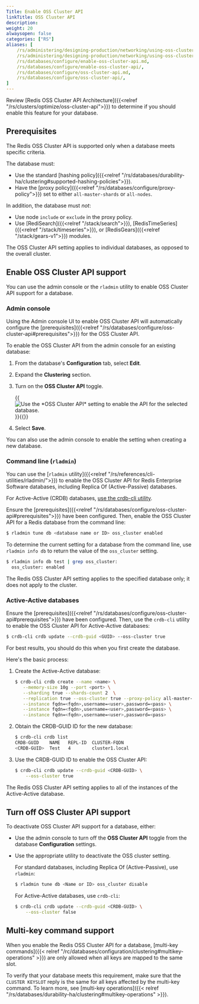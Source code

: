 ```yaml
---
Title: Enable OSS Cluster API
linkTitle: OSS Cluster API
description:
weight: 20
alwaysopen: false
categories: ["RS"]
aliases: [
    /rs/administering/designing-production/networking/using-oss-cluster-api.md,
    /rs/administering/designing-production/networking/using-oss-cluster-api/,
    /rs/databases/configure/enable-oss-cluster-api.md,
    /rs/databases/configure/enable-oss-cluster-api/,
    /rs/databases/configure/oss-cluster-api.md,
    /rs/databases/configure/oss-cluster-api/,
]
---
```


Review [Redis OSS Cluster API Architecture]({{<relref "/rs/clusters/optimize/oss-cluster-api">}}) to determine if you should enable this feature for your database.

## Prerequisites

The Redis OSS Cluster API is supported only when a database meets specific criteria.  

The database must:

- Use the standard [hashing policy]({{<relref "/rs/databases/durability-ha/clustering#supported-hashing-policies">}}).
- Have the [proxy policy]({{<relref "/rs/databases/configure/proxy-policy">}}) set to either `all-master-shards` or `all-nodes`.

In addition, the database must _not_:

- Use node `include` or `exclude` in the proxy policy.
- Use [RediSearch]({{<relref "/stack/search">}}), [RedisTimeSeries]({{<relref "/stack/timeseries">}}), or [RedisGears]({{<relref "/stack/gears-v1">}}) modules.

The OSS Cluster API setting applies to individual databases, as opposed to the overall cluster.

## Enable OSS Cluster API support

You can use the admin console or the `rladmin` utility to enable OSS Cluster API support for a database.

### Admin console

Using the Admin console UI to enable OSS Cluster API will automatically configure the [prerequisites]({{<relref "/rs/databases/configure/oss-cluster-api#prerequisites">}}) for the OSS Cluster API.

To enable the OSS Cluster API from the admin console for an existing database:

1. From the database's **Configuration** tab, select **Edit**.

1. Expand the **Clustering** section.

1. Turn on the **OSS Cluster API** toggle.

    {{<image filename="images/rs/screenshots/databases/config-clustering-oss-cluster-api.png" alt="Use the *OSS Cluster API* setting to enable the API for the selected database.">}}{{</image>}}

1. Select **Save**.

You can also use the admin console to enable the setting when creating a new database.

### Command line (`rladmin`)

You can use the [`rladmin` utility]({{<relref "/rs/references/cli-utilities/rladmin/">}}) to enable the OSS Cluster API for Redis Enterprise Software databases, including Replica Of (Active-Passive) databases.

For Active-Active (CRDB) databases, [use the crdb-cli utility](#active-active-databases).

Ensure the [prerequisites]({{<relref "/rs/databases/configure/oss-cluster-api#prerequisites">}}) have been configured.  Then, enable the OSS Cluster API for a Redis database from the command line:

```sh
$ rladmin tune db <database name or ID> oss_cluster enabled
```

To determine the current setting for a database from the command line, use `rladmin info db` to return the value of the `oss_cluster` setting.

```sh
$ rladmin info db test | grep oss_cluster:
  oss_cluster: enabled
```

The Redis OSS Cluster API setting applies to the specified database only; it does not apply to the cluster.

### Active-Active databases

Ensure the [prerequisites]({{<relref "/rs/databases/configure/oss-cluster-api#prerequisites">}}) have been configured.  Then, use the `crdb-cli` utility to enable the OSS Cluster API for Active-Active databases:

```sh
$ crdb-cli crdb update --crdb-guid <GUID> --oss-cluster true
```

For best results, you should do this when you first create the database.  

Here's the basic process:

1. Create the Active-Active database: 

    ```sh
    $ crdb-cli crdb create --name <name> \
       --memory-size 10g --port <port> \
       --sharding true --shards-count 2  \
       --replication true --oss-cluster true --proxy-policy all-master-shards \
       --instance fqdn=<fqdn>,username=<user>,password=<pass> \
       --instance fqdn=<fqdn>,username=<user>,password=<pass> \
       --instance fqdn=<fqdn>,username=<user>,password=<pass>
    ```

1. Obtain the CRDB-GUID ID for the new database:

    ```sh
    $ crdb-cli crdb list
    CRDB-GUID    NAME   REPL-ID  CLUSTER-FQDN
    <CRDB-GUID>  Test   4        cluster1.local
    ```

1. Use the CRDB-GUID ID to enable the OSS Cluster API:

    ```sh
    $ crdb-cli crdb update --crdb-guid <CRDB-GUID> \
        --oss-cluster true
    ```

The Redis OSS Cluster API setting applies to all of the instances of the Active-Active database.

## Turn off OSS Cluster API support

To deactivate OSS Cluster API support for a database, either:

- Use the admin console to turn off the **OSS Cluster API** toggle from the database **Configuration** settings.

- Use the appropriate utility to deactivate the OSS cluster setting.

    For standard databases, including Replica Of (Active-Passive), use `rladmin`:

    ```sh
    $ rladmin tune db <Name or ID> oss_cluster disable
    ```

    For Active-Active databases, use `crdb-cli`:

    ```sh
    $ crdb-cli crdb update --crdb-guid <CRDB-GUID> \
        --oss-cluster false
    ```

## Multi-key command support

When you enable the Redis OSS Cluster API for a database, 
[multi-key commands]({{< relref "/rc/databases/configuration/clustering#multikey-operations" >}}) are only allowed when all keys are mapped to the same slot.

To verify that your database meets this requirement, make sure that the `CLUSTER KEYSLOT` reply is the same for all keys affected by the multi-key command.  To learn more, see [multi-key operations]({{< relref "/rs/databases/durability-ha/clustering#multikey-operations" >}}).
